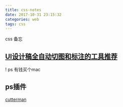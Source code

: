 ```yaml
---
title: css-notes
date: 2017-10-31 23:15:32
categories: web
tags: css
---
```

css 备忘
<!--more-->
## [UI设计稿全自动切图和标注的工具推荐](https://github.com/jawil/blog/issues/11)

! ps 有钱买个mac

## ps插件
[cutterman](http://www.cutterman.cn/zh/cutterman_usage)
